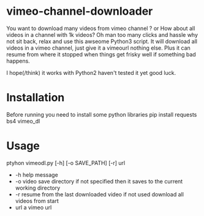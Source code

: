 # vimeo-channel-downloader
You want to download many videos from vimeo channel ? or 
How about all videos in a channel with 1k videos? Oh man 
too many clicks and hassle why not sit back, relax and use 
this awseome Python3 script. It will download all videos 
in a vimeo channel, just give it a vimeourl nothing else.
Plus it can resume from where it stopped when things get 
frisky well if something bad happens.


Ι hope(/think) it works with Python2 haven't tested it yet 
good luck.


# Installation
Before running you need to install some python libraries
pip install requests bs4 vimeo_dl

# Usage
ptyhon vimeodl.py [-h] [-o SAVE_PATH] [-r] url

* -h help message
* -o video save directory if not specified then it saves to the 
     current working directory
* -r resume from the last downloaded video if not used download 
     all videos from start
* url a vimeo url
